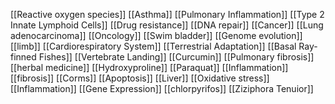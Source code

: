 [[Reactive oxygen species]]
[[Asthma]]
[[Pulmonary Inflammation]]
[[Type 2 Innate Lymphoid Cells]]
[[Drug resistance]]
[[DNA repair]]
[[Cancer]]
[[Lung adenocarcinoma]]
[[Oncology]]
[[Swim bladder]]
[[Genome evolution]]
[[limb]]
[[Cardiorespiratory System]]
[[Terrestrial Adaptation]]
[[Basal Ray-finned Fishes]]
[[Vertebrate Landing]]
[[Curcumin]]
[[Pulmonary fibrosis]]
[[herbal medicine]]
[[Hydroxyproline]]
[[Paraquat]]
[[Inflammation]]
[[fibrosis]]
[[Corms]]
[[Apoptosis]]
[[Liver]]
[[Oxidative stress]]
[[Inflammation]]
[[Gene Expression]]
[[chlorpyrifos]]
[[Ziziphora Tenuior]]

